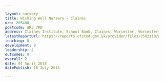 ```yaml
---

layout: nursery
title: Wishing Well Nursery - Claines
urn: 205408
postcode: WR3 7RW
address: Claines Institute, School Bank, Claines, Worcester, Worcestershire, WR3 7RW
latestReportUrl: https://reports.ofsted.gov.uk/provider/files/2502118/urn/205408.pdf
teaching: 0
development: 0
leadership: 2
outcomes: 0
overall: 2
date: 01 April 2018 
datePublish: 16 July 2015

---
```

